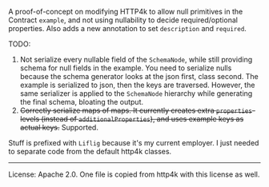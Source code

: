 A proof-of-concept on modifying HTTP4k to allow null primitives in the Contract `example`, and not using nullability to decide required/optional properties.
Also adds a new annotation to set `description` and `required`.


TODO: 
1. Not serialize every nullable field of the `SchemaNode`, while still providing schema for null fields in the example. You need to serialize nulls because the schema generator looks at the json first, class second. The example is serialized to json, then the keys are traversed.
However, the same serializer is applied to the `SchemaNode` hierarchy while generating the final schema, bloating the output.
2. ~~Correctly serialize maps of maps. It currently creates extra `properties`-levels (instead of `additionalProperties`), and uses example keys as actual keys.~~ Supported.

Stuff is prefixed with `Liflig` because it's my current employer. I just needed to separate code from the default http4k classes. 

---

License: Apache 2.0. One file is copied from http4k with this license as well.

